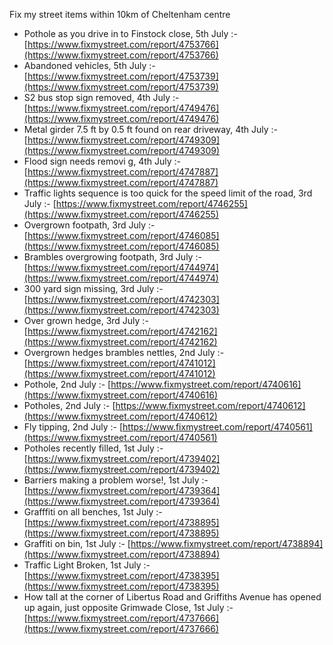Fix my street items within 10km of Cheltenham centre

<!-- fix_marker starts -->

- Pothole as you drive in to Finstock close, 5th July :- [https://www.fixmystreet.com/report/4753766](https://www.fixmystreet.com/report/4753766)
- Abandoned vehicles, 5th July :- [https://www.fixmystreet.com/report/4753739](https://www.fixmystreet.com/report/4753739)
- S2 bus stop sign removed, 4th July :- [https://www.fixmystreet.com/report/4749476](https://www.fixmystreet.com/report/4749476)
- Metal girder 7.5 ft by 0.5 ft found on rear driveway, 4th July :- [https://www.fixmystreet.com/report/4749309](https://www.fixmystreet.com/report/4749309)
- Flood sign needs removi g, 4th July :- [https://www.fixmystreet.com/report/4747887](https://www.fixmystreet.com/report/4747887)
- Traffic lights sequence is too quick for the speed limit of the road, 3rd July :- [https://www.fixmystreet.com/report/4746255](https://www.fixmystreet.com/report/4746255)
- Overgrown footpath, 3rd July :- [https://www.fixmystreet.com/report/4746085](https://www.fixmystreet.com/report/4746085)
- Brambles overgrowing footpath, 3rd July :- [https://www.fixmystreet.com/report/4744974](https://www.fixmystreet.com/report/4744974)
- 300 yard sign missing, 3rd July :- [https://www.fixmystreet.com/report/4742303](https://www.fixmystreet.com/report/4742303)
- Over grown hedge, 3rd July :- [https://www.fixmystreet.com/report/4742162](https://www.fixmystreet.com/report/4742162)
- Overgrown hedges brambles nettles, 2nd July :- [https://www.fixmystreet.com/report/4741012](https://www.fixmystreet.com/report/4741012)
- Pothole, 2nd July :- [https://www.fixmystreet.com/report/4740616](https://www.fixmystreet.com/report/4740616)
- Potholes, 2nd July :- [https://www.fixmystreet.com/report/4740612](https://www.fixmystreet.com/report/4740612)
- Fly tipping, 2nd July :- [https://www.fixmystreet.com/report/4740561](https://www.fixmystreet.com/report/4740561)
- Potholes recently filled, 1st July :- [https://www.fixmystreet.com/report/4739402](https://www.fixmystreet.com/report/4739402)
- Barriers making a problem worse!, 1st July :- [https://www.fixmystreet.com/report/4739364](https://www.fixmystreet.com/report/4739364)
- Grafffiti on all benches, 1st July :- [https://www.fixmystreet.com/report/4738895](https://www.fixmystreet.com/report/4738895)
- Graffiti on bin, 1st July :- [https://www.fixmystreet.com/report/4738894](https://www.fixmystreet.com/report/4738894)
- Traffic Light Broken, 1st July :- [https://www.fixmystreet.com/report/4738395](https://www.fixmystreet.com/report/4738395)
- How tall at the corner of Libertus Road and Griffiths Avenue has opened up again, just opposite Grimwade Close, 1st July :- [https://www.fixmystreet.com/report/4737666](https://www.fixmystreet.com/report/4737666)

<!-- fix_marker ends -->